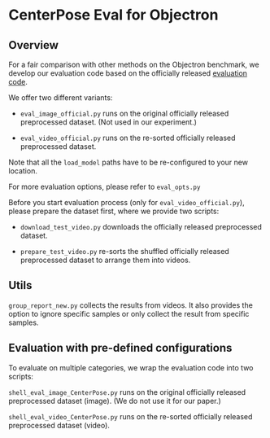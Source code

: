 # CenterPose Eval for Objectron

## Overview
For a fair comparison with other methods on the Objectron benchmark, we develop our evaluation code based on the officially released [evaluation code](https://github.com/google-research-datasets/Objectron/blob/master/objectron/dataset/eval.py).

We offer two different variants:

- `eval_image_official.py` runs on the original officially released preprocessed dataset. 
(Not used in our experiment.)

- `eval_video_official.py` runs on the re-sorted officially released preprocessed dataset. 

Note that all the `load_model` paths have to be re-configured to your new location.

For more evaluation options, please refer to `eval_opts.py`

Before you start evaluation process (only for `eval_video_official.py`), please prepare the dataset first, where we provide two scripts:

- `download_test_video.py` downloads the officially released preprocessed dataset.

- `prepare_test_video.py` re-sorts the shuffled officially released preprocessed dataset to arrange them into videos.

## Utils

`group_report_new.py` collects the results from videos. It also provides the option to ignore specific samples or only collect the result from specific samples.

## Evaluation with pre-defined configurations

To evaluate on multiple categories, we wrap the evaluation code into two scripts: 

`shell_eval_image_CenterPose.py` runs on the original officially released preprocessed dataset (image).
(We do not use it for our paper.)

`shell_eval_video_CenterPose.py` runs on the re-sorted officially released preprocessed dataset (video). 


